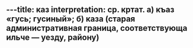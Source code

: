 ---title: каз
interpretation: ср. кртат. а) къаз «гусь; гусиный»; б) каза (старая административная граница, соответствующа ильче — уезду, району)
---
